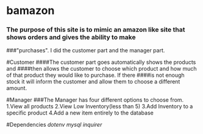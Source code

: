 # bamazon

### The purpose of this site is to mimic an amazon like site that shows orders and gives the ability to make
###"purchases". I did the customer part and the manager part.

#Customer
####The customer part goes automatically shows the products and
####then allows the customer to choose which product and how much of that product they would like to purchase. If there
####is not enough stock it will inform the customer and allow them to choose a different amount.

#Manager
###The Manager has four different options to choose from.
1.View all products
2.View Low Inventory(less than 5)
3.Add Inventory to a specific product
4.Add a new item entirely to the database

#Dependencies
*dotenv*
*mysql*
*inquirer*


